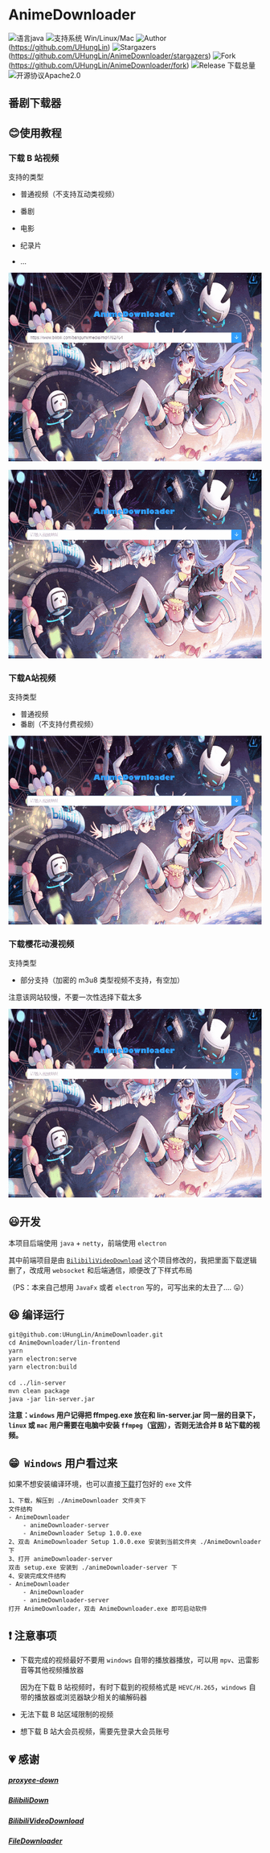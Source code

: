 # AnimeDownloader

![语言java](https://img.shields.io/badge/Require-java-green.svg)
![支持系统 Win/Linux/Mac](https://img.shields.io/badge/Platform-%20win%20|%20linux%20|%20mac-lightgrey.svg)
![Author](https://img.shields.io/badge/author-UHungLin-red.svg?style=flat-square)(https://github.com/UHungLin)
![Stargazers](https://img.shields.io/github/stars/UHungLin/AnimeDownloader.svg?style=flat-square)(https://github.com/UHungLin/AnimeDownloader/stargazers)
![Fork](https://img.shields.io/github/forks/UHungLin/AnimeDownloader.svg?style=flat-square)(https://github.com/UHungLin/AnimeDownloader/fork)
![Release 下载总量](https://img.shields.io/github/downloads/UHungLin/AnimeDownloader/total.svg?style=flat-square)
![开源协议Apache2.0](https://img.shields.io/badge/license-apache--2.0-green.svg)

## 番剧下载器

## :blush: ​使用教程

### 下载 B 站视频
支持的类型

- 普通视频（不支持互动类视频）

- 番剧

- 电影

- 纪录片

- ...

  

![](./screenshots/bilibili-download-video-01.gif)

![](./screenshots/bilibili-download-video-02.gif)

### 下载A站视频

支持类型

- 普通视频
- 番剧（不支持付费视频）

![](./screenshots/acfun-download-video-01.gif)

### 下载樱花动漫视频

支持类型

- 部分支持（加密的 m3u8 类型视频不支持，有空加）

注意该网站较慢，不要一次性选择下载太多

![](./screenshots/imomoe-download-video-01.gif)

## :smiley: ​开发

本项目后端使用 `java` + `netty`，前端使用 `electron`

其中前端项目是由 [`BilibiliVideoDownload`](https://github.com/blogwy/BilibiliVideoDownload) 这个项目修改的，我把里面下载逻辑删了，改成用 `websocket` 和后端通信，顺便改了下样式布局

（PS：本来自己想用 `JavaFx` 或者 `electron` 写的，可写出来的太丑了.... :stuck_out_tongue:）

## :satisfied: ​编译运行

```
git@github.com:UHungLin/AnimeDownloader.git
cd AnimeDownloader/lin-frontend
yarn
yarn electron:serve
yarn electron:build

cd ../lin-server
mvn clean package
java -jar lin-server.jar
```

**注意：`windows` 用户记得把 ffmpeg.exe 放在和 lin-server.jar 同一层的目录下，`linux` 或 `mac` 用户需要在电脑中安装 `ffmpeg`（[官网](http://www.ffmpeg.org/download.html)），否则无法合并 B 站下载的视频。**

## :grin: ​ `Windows` 用户看过来

如果不想安装编译环境，也可以直接[下载](https://github.com/UHungLin/AnimeDownloader/releases/download/v1.0.0/AnimeDownloader.zip)打包好的 `exe` 文件

```
1、下载，解压到 ./AnimeDownloader 文件夹下
文件结构
- AnimeDownloader
	- animeDownloader-server
	- AnimeDownloader Setup 1.0.0.exe
2、双击 AnimeDownloader Setup 1.0.0.exe 安装到当前文件夹 ./AnimeDownloader 下
3、打开 animeDownloader-server
双击 setup.exe 安装到 ./animeDownloader-server 下
4、安装完成文件结构
- AnimeDownloader
	- AnimeDownloader
	- animeDownloader-server
打开 AnimeDownloader，双击 AnimeDownloader.exe 即可启动软件
```

## :exclamation: ​注意事项

- 下载完成的视频最好不要用 `windows` 自带的播放器播放，可以用 `mpv`、迅雷影音等其他视频播放器

  因为在下载 B 站视频时，有时下载到的视频格式是 `HEVC/H.265`，`windows` 自带的播放器或浏览器缺少相关的编解码器

- 无法下载 B 站区域限制的视频
- 想下载 B 站大会员视频，需要先登录大会员账号

## :heartpulse: ​感谢

##### [proxyee-down](https://github.com/proxyee-down-org/proxyee-down)

##### [BilibiliDown](https://github.com/nICEnnnnnnnLee/BilibiliDown)

##### [BilibiliVideoDownload](https://github.com/blogwy/BilibiliVideoDownload)

##### [FileDownloader](https://github.com/lingochamp/FileDownloader)



















